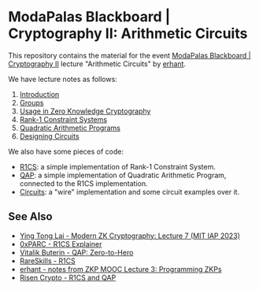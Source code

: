 # ModaPalas Blackboard | Cryptography II: Arithmetic Circuits

This repository contains the material for the event [ModaPalas Blackboard | Cryptography II](https://lu.ma/c6wrtj5b?tk=dJKwGa) lecture "Arithmetic Circuits" by [erhant](https://github.com/erhant).

We have lecture notes as follows:

1. [Introduction](./docs/1-ontro.md)
2. [Groups](./docs/2-groups.md)
3. [Usage in Zero Knowledge Cryptography](./docs/3-usage.md)
4. [Rank-1 Constraint Systems](./docs/4-r1cs.md)
5. [Quadratic Arithmetic Programs](./docs/5-qap.md)
6. [Designing Circuits](./docs/6-circuits.md)

We also have some pieces of code:

- [R1CS](./src/r1cs.rs): a simple implementation of Rank-1 Constraint System.
- [QAP](./src/qap.rs): a simple implementation of Quadratic Arithmetic Program, connected to the R1CS implementation.
- [Circuits](./src/circuits.rs): a "wire" implementation and some circuit examples over it.

## See Also

- [Ying Tong Lai - Modern ZK Cryptography: Lecture 7 (MIT IAP 2023)](https://assets.super.so/9c1ce0ba-bad4-4680-8c65-3a46532bf44a/files/e11309fb-7356-42ad-9c78-565341abd80d.pdf)
- [0xPARC - R1CS Explainer](https://learn.0xparc.org/materials/circom/additional-learning-resources/r1cs%20explainer/)
- [Vitalik Buterin - QAP: Zero-to-Hero](https://medium.com/@VitalikButerin/quadratic-arithmetic-programs-from-zero-to-hero-f6d558cea649)
- [RareSkills - R1CS](https://www.rareskills.io/post/rank-1-constraint-system)
- [erhant - notes from ZKP MOOC Lecture 3: Programming ZKPs](https://crypto.erhant.me/zklearning/programming-zkps.html)
- [Risen Crypto - R1CS and QAP](https://risencrypto.github.io/R1CSQAP/)
